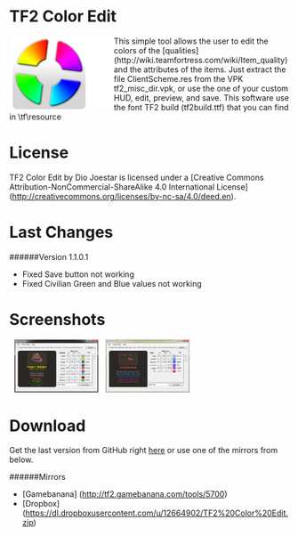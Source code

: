 TF2 Color Edit
============
<img align="left" src="/Media/Logo_TF2ColorEdit.png" />
This simple tool allows the user to edit the colors of the [qualities] (http://wiki.teamfortress.com/wiki/Item_quality) and the attributes of the items. Just extract the file ClientScheme.res from the VPK tf2_misc_dir.vpk, or use the one of your custom HUD, edit, preview, and save.
This software use the font TF2 build (tf2build.ttf) that you can find in <game_path>\tf\resource

License
============
TF2 Color Edit by Dio Joestar is licensed under a [Creative Commons Attribution-NonCommercial-ShareAlike 4.0 International License] (http://creativecommons.org/licenses/by-nc-sa/4.0/deed.en).

Last Changes
============
######Version 1.1.0.1
* Fixed Save button not working
* Fixed Civilian Green and Blue values not working

Screenshots
============
<img width="160" src="/Media/Screenshots/main_window.png" />
<img width="160" src="/Media/Screenshots/main_window_2.png" />

Download
============
Get the last version from GitHub right [here](https://github.com/DioJoestar/TF2-Color-Edit/releases/latest) or use one of the mirrors from below.

######Mirrors
* [Gamebanana] (http://tf2.gamebanana.com/tools/5700)
* [Dropbox] (https://dl.dropboxusercontent.com/u/12664902/TF2%20Color%20Edit.zip)
